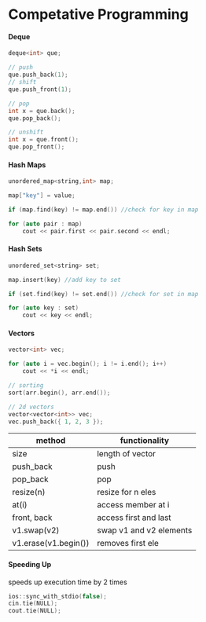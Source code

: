 # Competative Programming

#### Deque

```cpp
deque<int> que;

// push
que.push_back(1);
// shift
que.push_front(1);

// pop
int x = que.back();
que.pop_back();

// unshift
int x = que.front();
que.pop_front();
```

#### Hash Maps

```cpp
unordered_map<string,int> map;

map["key"] = value;

if (map.find(key) != map.end()) //check for key in map

for (auto pair : map)
    cout << pair.first << pair.second << endl;
```

#### Hash Sets

```cpp
unordered_set<string> set;

map.insert(key) //add key to set 

if (set.find(key) != set.end()) //check for set in map

for (auto key : set)
    cout << key << endl;
```

#### Vectors

```cpp
vector<int> vec;

for (auto i = vec.begin(); i != i.end(); i++)
    cout << *i << endl;

// sorting
sort(arr.begin(), arr.end());

// 2d vectors
vector<vector<int>> vec;
vec.push_back({ 1, 2, 3 });
```

| method               | functionality           |
| -------------------- | ----------------------- |
| size                 | length of vector        |
| push_back            | push                    |
| pop_back             | pop                     |
| resize(n)            | resize for n eles       |
| at(i)                | access member at i      |
| front, back          | access first and last   |
| v1.swap(v2)          | swap v1 and v2 elements |
| v1.erase(v1.begin()) | removes first ele       |

#### Speeding Up

speeds up execution time by 2 times

```cpp
ios::sync_with_stdio(false);
cin.tie(NULL);
cout.tie(NULL);
```
